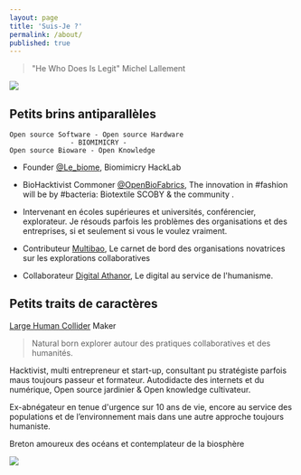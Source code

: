 ```yaml
---
layout: page
title: 'Suis-Je ?'
permalink: /about/
published: true
---
```


> "He Who Does Is Legit" Michel Lallement

![](https://framapic.org/di6gDckVSBes/ShkxHGZxabZ1.jpg)

## Petits brins antiparallèles

```
Open source Software - Open source Hardware 
               - BIOMIMICRY -
Open source Bioware - Open Knowledge
```

* Founder [@Le_biome](https://twitter.com/Le_biome), Biomimicry HackLab 

* BioHacktivist Commoner [@OpenBioFabrics](https://www.facebook.com/openbiofabrics), The innovation in #fashion will be by #bacteria: Biotextile SCOBY & the community .

* Intervenant en écoles supérieures et universités, conférencier, explorateur. Je résouds parfois les problèmes des organisations et des entreprises, si et seulement si vous le voulez vraiment.

* Contributeur [Multibao](http://www.multibao.org), Le carnet de bord des organisations novatrices sur les explorations collaboratives

* Collaborateur [Digital Athanor](http://www.digital-athanor.com/), Le digital au service de l'humanisme.

## Petits traits de caractères 

[Large Human Collider](https://largehumancollider.github.io/) Maker

> Natural born explorer autour des pratiques collaboratives et des humanités.

Hacktivist, multi entrepreneur et start-up, consultant pu stratégiste parfois maus toujours passeur et formateur.
Autodidacte des internets et du numérique, Open source jardinier & Open knowledge cultivateur.

Ex-abnégateur en tenue d'urgence sur 10 ans de vie, encore au service des populations et de l’environnement mais dans une autre approche toujours humaniste. 

Breton amoureux des océans et contemplateur de la biosphère


![](https://framapic.org/KCaAxT5561eD/0vuX3wzX6UiL)
